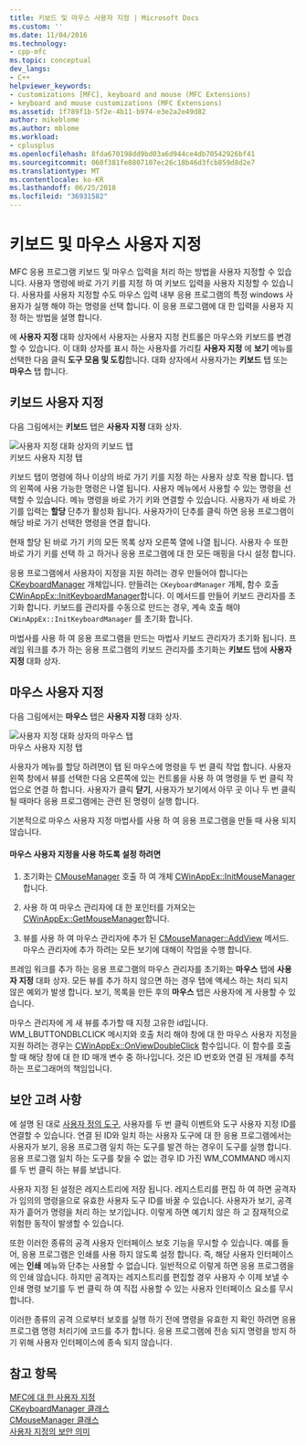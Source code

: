 ```yaml
---
title: 키보드 및 마우스 사용자 지정 | Microsoft Docs
ms.custom: ''
ms.date: 11/04/2016
ms.technology:
- cpp-mfc
ms.topic: conceptual
dev_langs:
- C++
helpviewer_keywords:
- customizations [MFC], keyboard and mouse (MFC Extensions)
- keyboard and mouse customizations (MFC Extensions)
ms.assetid: 1f789f1b-5f2e-4b11-b974-e3e2a2e49d82
author: mikeblome
ms.author: mblome
ms.workload:
- cplusplus
ms.openlocfilehash: 8fda670198dd9bd03a6d944ce4db70542926bf41
ms.sourcegitcommit: 060f381fe0807107ec26c18b46d3fcb859d8d2e7
ms.translationtype: MT
ms.contentlocale: ko-KR
ms.lasthandoff: 06/25/2018
ms.locfileid: "36931582"
---
```

# <a name="keyboard-and-mouse-customization"></a>키보드 및 마우스 사용자 지정
MFC 응용 프로그램 키보드 및 마우스 입력을 처리 하는 방법을 사용자 지정할 수 있습니다. 사용자 명령에 바로 가기 키를 지정 하 여 키보드 입력을 사용자 지정할 수 있습니다. 사용자를 사용자 지정할 수도 마우스 입력 내부 응용 프로그램의 특정 windows 사용자가 실행 해야 하는 명령을 선택 합니다. 이 응용 프로그램에 대 한 입력을 사용자 지정 하는 방법을 설명 합니다.  
  
 에 **사용자 지정** 대화 상자에서 사용자는 사용자 지정 컨트롤은 마우스와 키보드를 변경할 수 있습니다. 이 대화 상자를 표시 하는 사용자를 가리킬 **사용자 지정** 에 **보기** 메뉴를 선택한 다음 클릭 **도구 모음 및 도킹**합니다. 대화 상자에서 사용자가는 **키보드** 탭 또는 **마우스** 탭 합니다.  
  
## <a name="keyboard-customization"></a>키보드 사용자 지정  
 다음 그림에서는 **키보드** 탭은 **사용자 지정** 대화 상자.  
  
 ![사용자 지정 대화 상자의 키보드 탭](../mfc/media/mfcnextkeyboardtab.png "mfcnextkeyboardtab")  
키보드 사용자 지정 탭  
  
 키보드 탭이 명령에 하나 이상의 바로 가기 키를 지정 하는 사용자 상호 작용 합니다. 탭의 왼쪽에 사용 가능한 명령은 나열 됩니다. 사용자 메뉴에서 사용할 수 있는 명령을 선택할 수 있습니다. 메뉴 명령을 바로 가기 키와 연결할 수 있습니다. 사용자가 새 바로 가기를 입력는 **할당** 단추가 활성화 됩니다. 사용자가이 단추를 클릭 하면 응용 프로그램이 해당 바로 가기 선택한 명령을 연결 합니다.  
  
 현재 할당 된 바로 가기 키의 모든 목록 상자 오른쪽 열에 나열 됩니다. 사용자 수 또한 바로 가기 키를 선택 하 고 하거나 응용 프로그램에 대 한 모든 매핑을 다시 설정 합니다.  
  
 응용 프로그램에서 사용자이 지정을 지원 하려는 경우 만들어야 합니다는 [CKeyboardManager](../mfc/reference/ckeyboardmanager-class.md) 개체입니다. 만들려는 `CKeyboardManager` 개체, 함수 호출 [CWinAppEx::InitKeyboardManager](../mfc/reference/cwinappex-class.md#initkeyboardmanager)합니다. 이 메서드를 만들어 키보드 관리자를 초기화 합니다. 키보드를 관리자를 수동으로 만드는 경우, 계속 호출 해야 `CWinAppEx::InitKeyboardManager` 를 초기화 합니다.  
  
 마법사를 사용 하 여 응용 프로그램을 만드는 마법사 키보드 관리자가 초기화 됩니다. 프레임 워크를 추가 하는 응용 프로그램의 키보드 관리자를 초기화는 **키보드** 탭에 **사용자 지정** 대화 상자.  
  
## <a name="mouse-customization"></a>마우스 사용자 지정  
 다음 그림에서는 **마우스** 탭은 **사용자 지정** 대화 상자.  
  
 ![사용자 지정 대화 상자의 마우스 탭](../mfc/media/mfcnextmousetab.png "mfcnextmousetab")  
마우스 사용자 지정 탭  
  
 사용자가 메뉴를 할당 하려면이 탭 된 마우스에 명령을 두 번 클릭 작업 합니다. 사용자 왼쪽 창에서 뷰를 선택한 다음 오른쪽에 있는 컨트롤을 사용 하 여 명령을 두 번 클릭 작업으로 연결 하 합니다. 사용자가 클릭 **닫기**, 사용자가 보기에서 아무 곳 이나 두 번 클릭 될 때마다 응용 프로그램에는 관련 된 명령이 실행 합니다.  
  
 기본적으로 마우스 사용자 지정 마법사를 사용 하 여 응용 프로그램을 만들 때 사용 되지 않습니다.  
  
#### <a name="to-enable-mouse-customization"></a>마우스 사용자 지정을 사용 하도록 설정 하려면  
  
1.  초기화는 [CMouseManager](../mfc/reference/cmousemanager-class.md) 호출 하 여 개체 [CWinAppEx::InitMouseManager](../mfc/reference/cwinappex-class.md#initmousemanager)합니다.  
  
2.  사용 하 여 마우스 관리자에 대 한 포인터를 가져오는 [CWinAppEx::GetMouseManager](../mfc/reference/cwinappex-class.md#getmousemanager)합니다.  
  
3.  뷰를 사용 하 여 마우스 관리자에 추가 된 [CMouseManager::AddView](../mfc/reference/cmousemanager-class.md#addview) 메서드. 마우스 관리자에 추가 하려는 모든 보기에 대해이 작업을 수행 합니다.  
  
 프레임 워크를 추가 하는 응용 프로그램의 마우스 관리자를 초기화는 **마우스** 탭에 **사용자 지정** 대화 상자. 모든 뷰를 추가 하지 않으면 하는 경우 탭에 액세스 하는 처리 되지 않은 예외가 발생 합니다. 보기, 목록을 만든 후의 **마우스** 탭은 사용자에 게 사용할 수 있습니다.  
  
 마우스 관리자에 게 새 뷰를 추가할 때 지정 고유한 id입니다. WM_LBUTTONDBLCLICK 메시지와 호출 처리 해야 창에 대 한 마우스 사용자 지정을 지원 하려는 경우는 [CWinAppEx::OnViewDoubleClick](../mfc/reference/cwinappex-class.md#onviewdoubleclick) 함수입니다. 이 함수를 호출할 때 해당 창에 대 한 ID 매개 변수 중 하나입니다. 것은 ID 번호와 연결 된 개체를 추적 하는 프로그래머의 책임입니다.  
  
## <a name="security-concerns"></a>보안 고려 사항  
 에 설명 된 대로 [사용자 정의 도구](../mfc/user-defined-tools.md), 사용자를 두 번 클릭 이벤트와 도구 사용자 지정 ID를 연결할 수 있습니다. 연결 된 ID와 일치 하는 사용자 도구에 대 한 응용 프로그램에서는 사용자가 보기, 응용 프로그램 일치 하는 도구를 발견 하는 경우이 도구를 실행 합니다. 응용 프로그램 일치 하는 도구를 찾을 수 없는 경우 ID 가진 WM_COMMAND 메시지를 두 번 클릭 하는 뷰를 보냅니다.  
  
 사용자 지정 된 설정은 레지스트리에 저장 됩니다. 레지스트리를 편집 하 여 하면 공격자가 임의의 명령을으로 유효한 사용자 도구 ID를 바꿀 수 있습니다. 사용자가 보기, 공격자가 흩어가 명령을 처리 하는 보기입니다. 이렇게 하면 예기치 않은 하 고 잠재적으로 위험한 동작이 발생할 수 있습니다.  
  
 또한 이러한 종류의 공격 사용자 인터페이스 보호 기능을 무시할 수 있습니다. 예를 들어, 응용 프로그램은 인쇄를 사용 하지 않도록 설정 합니다. 즉, 해당 사용자 인터페이스에는 **인쇄** 메뉴와 단추는 사용할 수 없습니다. 일반적으로 이렇게 하면 응용 프로그램을의 인쇄 않습니다. 하지만 공격자는 레지스트리를 편집할 경우 사용자 수 이제 보낼 수 인쇄 명령 보기를 두 번 클릭 하 여 직접 사용할 수 있는 사용자 인터페이스 요소를 무시 합니다.  
  
 이러한 종류의 공격 으로부터 보호를 실행 하기 전에 명령을 유효한 지 확인 하려면 응용 프로그램 명령 처리기에 코드를 추가 합니다. 응용 프로그램에 전송 되지 명령을 방지 하기 위해 사용자 인터페이스에 종속 되지 않습니다.  
  
## <a name="see-also"></a>참고 항목  
 [MFC에 대 한 사용자 지정](../mfc/customization-for-mfc.md)   
 [CKeyboardManager 클래스](../mfc/reference/ckeyboardmanager-class.md)   
 [CMouseManager 클래스](../mfc/reference/cmousemanager-class.md)   
 [사용자 지정의 보안 의미](../mfc/security-implications-of-customization.md)

